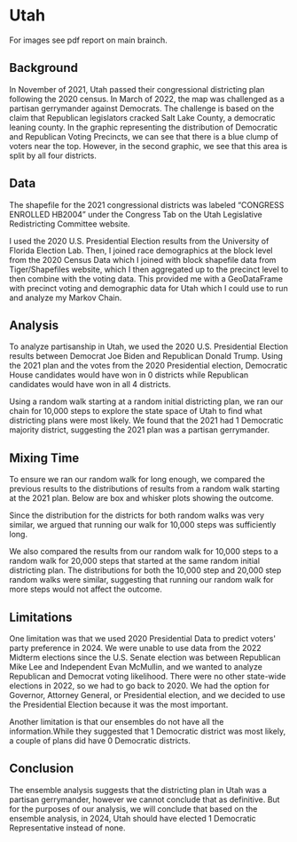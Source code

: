# Utah

For images see pdf report on main brainch.

## Background

In November of 2021, Utah passed their congressional districting plan following the 2020 census. In March of 2022, the map was challenged as a partisan gerrymander against Democrats. The challenge is based on the claim that Republican legislators cracked Salt Lake County, a democratic leaning county. In the graphic representing the distribution of Democratic and Republican Voting Precincts, we can see that there is a blue clump of voters near the top. However, in the second graphic, we see that this area is split by all four districts.

## Data

The shapefile for the 2021 congressional districts was labeled “CONGRESS ENROLLED HB2004” under the Congress Tab on the Utah Legislative Redistricting Committee website. 

I used the 2020 U.S. Presidential Election results from the University of Florida Election Lab. Then, I joined race demographics at the block level from the 2020 Census Data which I joined with block shapefile data from Tiger/Shapefiles website, which I then aggregated up to the precinct level to then combine with the voting data. This provided me with a GeoDataFrame with precinct voting and demographic data for Utah which I could use to run and analyze my Markov Chain. 

## Analysis

To analyze partisanship in Utah, we used the 2020 U.S. Presidential Election results between Democrat Joe Biden and Republican Donald Trump. Using the 2021 plan and the votes from the 2020 Presidential election, Democratic House candidates would have won in 0 districts while Republican candidates would have won in all 4 districts. 

Using a random walk starting at a random initial districting plan, we ran our chain for 10,000 steps to explore the state space of Utah to find what districting plans were most likely. We found that the 2021 had 1 Democratic majority district, suggesting the 2021 plan was a partisan gerrymander.

## Mixing Time

To ensure we ran our random walk for long enough, we compared the previous results to the distributions of results from a random walk starting at the 2021 plan. Below are box and whisker plots showing the outcome. 

Since the distribution for the districts for both random walks was very similar, we argued that running our walk for 10,000 steps was sufficiently long.

We also compared the results from our random walk for 10,000 steps to a random walk for 20,000 steps that started at the same random initial districting plan. The distributions for both the 10,000 step and 20,000 step random walks were similar, suggesting that running our random walk for more steps would not affect the outcome.

## Limitations

One limitation was that we used 2020 Presidential Data to predict voters' party preference in 2024. We were unable to use data from the 2022 Midterm elections since the U.S. Senate election was between Republican Mike Lee and Independent Evan McMullin, and we wanted to analyze Republican and Democrat voting likelihood. There were no other state-wide elections in 2022, so we had to go back to 2020. We had the option for Governor, Attorney General, or Presidential election, and we decided to use the Presidential Election because it was the most important.

Another limitation is that our ensembles do not have all the information.While they suggested that 1 Democratic district was most likely, a couple of plans did have 0 Democratic districts.

## Conclusion
The ensemble analysis suggests that the districting plan in Utah was a partisan gerrymander, however we cannot conclude that as definitive. But for the purposes of our analysis, we will conclude that based on the ensemble analysis, in 2024, Utah should have elected 1 Democratic Representative instead of none.
